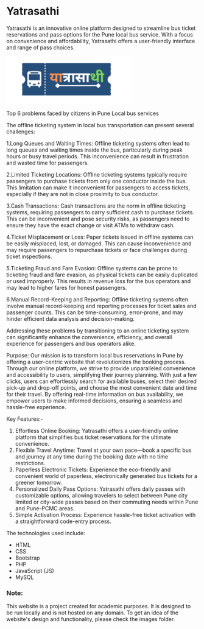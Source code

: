 # Yatrasathi 

Yatrasathi is an innovative online platform designed to streamline bus ticket reservations and pass options for the Pune local bus service. With a focus on convenience and affordability, Yatrasathi offers a user-friendly interface and range of pass choices.

![Website Logo](images/Website%20Logo.PNG)


Top 6 problems faced by citizens in Pune Local bus services

The offline ticketing system in local bus transportation can present several challenges:

1.Long Queues and Waiting Times: Offline ticketing systems often lead to long queues and waiting times inside the bus, particularly during peak hours or busy travel periods. This inconvenience can result in frustration and wasted time for passengers.

2.Limited Ticketing Locations: Offline ticketing systems typically require passengers to purchase tickets from only one conductor inside the bus. This limitation can make it inconvenient for passengers to access tickets, especially if they are not in close proximity to bus conductor.

3.Cash Transactions: Cash transactions are the norm in offline ticketing systems, requiring passengers to carry sufficient cash to purchase tickets. This can be inconvenient and pose security risks, as passengers need to ensure they have the exact change or visit ATMs to withdraw cash.

4.Ticket Misplacement or Loss: Paper tickets issued in offline systems can be easily misplaced, lost, or damaged. This can cause inconvenience and may require passengers to repurchase tickets or face challenges during ticket inspections.

5.Ticketing Fraud and Fare Evasion: Offline systems can be prone to ticketing fraud and fare evasion, as physical tickets can be easily duplicated or used improperly. This results in revenue loss for the bus operators and may lead to higher fares for honest passengers.

6.Manual Record-Keeping and Reporting: Offline ticketing systems often involve manual record-keeping and reporting processes for ticket sales and passenger counts. This can be time-consuming, error-prone, and may hinder efficient data analysis and decision-making.

Addressing these problems by transitioning to an online ticketing system can significantly enhance the convenience, efficiency, and overall experience for passengers and bus operators alike. 




Purpose:
Our mission is to transform local bus reservations in Pune by offering a user-centric website that revolutionizes the booking process. Through our online platform, we strive to provide unparalleled convenience and accessibility to users, simplifying their journey planning. With just a few clicks, users can effortlessly search for available buses, select their desired pick-up and drop-off points, and choose the most convenient date and time for their travel. By offering real-time information on bus availability, we empower users to make informed decisions, ensuring a seamless and hassle-free experience.


Key Features:-
1. Effortless Online Booking: Yatrasathi offers a user-friendly online platform that simplifies bus
ticket reservations for the ultimate convenience.
2. Flexible Travel Anytime: Travel at your own pace—book a specific bus and journey at any time
during the booking date with no time restrictions.
3. Paperless Electronic Tickets: Experience the eco-friendly and convenient world of paperless,
electronically generated bus tickets for a greener tomorrow.
4. Personalized Daily Pass Options: Yatrasathi offers daily passes with customizable options,
allowing travelers to select between Pune city limited or city-wide passes based on their
commuting needs within Pune and Pune-PCMC areas.
5. Simple Activation Process: Experience hassle-free ticket activation with a straightforward
code-entry process.



The technologies used include:
- HTML
- CSS
- Bootstrap
- PHP
- JavaScript (JS)
- MySQL


### Note:

This website is a project created for academic purposes. It is designed to be run locally and is not hosted on any domain. To get an idea of the website's design and functionality, please check the images folder.


